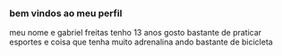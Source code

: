 ### bem vindos ao meu perfil
meu nome e gabriel freitas
tenho 13 anos gosto bastante de praticar esportes
e coisa que tenha muito adrenalina 
ando bastante de bicicleta 
